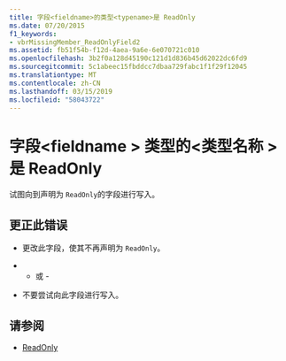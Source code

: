 ```yaml
---
title: 字段<fieldname>的类型<typename>是 ReadOnly
ms.date: 07/20/2015
f1_keywords:
- vbrMissingMember_ReadOnlyField2
ms.assetid: fb51f54b-f12d-4aea-9a6e-6e070721c010
ms.openlocfilehash: 3b2f0a128d45190c121d1d836b45d62022dc6fd9
ms.sourcegitcommit: 5c1abeec15fbddcc7dbaa729fabc1f1f29f12045
ms.translationtype: MT
ms.contentlocale: zh-CN
ms.lasthandoff: 03/15/2019
ms.locfileid: "58043722"
---
```

# <a name="field-fieldname-of-type-typename-is-readonly"></a>字段\<fieldname > 类型的\<类型名称 > 是 ReadOnly
试图向到声明为 `ReadOnly`的字段进行写入。  
  
## <a name="to-correct-this-error"></a>更正此错误  
  
-   更改此字段，使其不再声明为 `ReadOnly`。  
  
-   - 或 -  
  
-   不要尝试向此字段进行写入。  
  
## <a name="see-also"></a>请参阅

- [ReadOnly](../../visual-basic/language-reference/modifiers/readonly.md)
